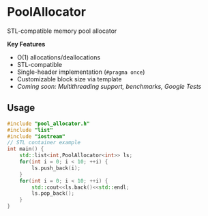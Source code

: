 # PoolAllocator 

STL-compatible memory pool allocator

**Key Features**  
-  O(1) allocations/deallocations  
-  STL-compatible
-  Single-header implementation (`#pragma once`)  
-  Customizable block size via template  
-  *Coming soon: Multithreading support, benchmarks, Google Tests*

## Usage

```cpp
#include "pool_allocator.h"
#include "list"
#include "iostream"
// STL container example
int main() {
    std::list<int,PoolAllocator<int>> ls;
    for(int i = 0; i < 10; ++i) {
        ls.push_back(i);
    }
    for(int i = 0; i < 10; ++i) {
        std::cout<<ls.back()<<std::endl;
        ls.pop_back();
    }
}
